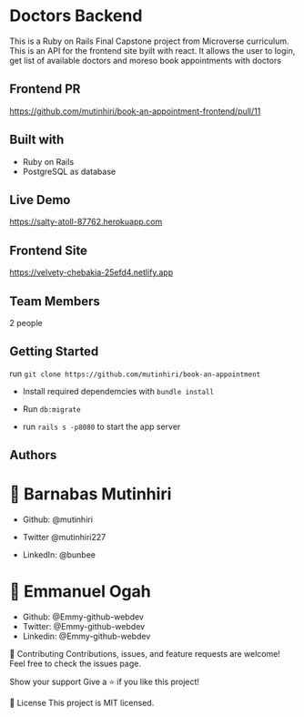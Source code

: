 # Doctors Backend
This is a Ruby on Rails Final Capstone project from Microverse curriculum. This is an API for the frontend site byilt with react. It allows the user to login, get list of available doctors and moreso book appointments with doctors

## Frontend PR
https://github.com/mutinhiri/book-an-appointment-frontend/pull/11


## Built with 

* Ruby on Rails
* PostgreSQL as database

## Live Demo

https://salty-atoll-87762.herokuapp.com

## Frontend Site

https://velvety-chebakia-25efd4.netlify.app


## Team Members 

2 people

## Getting Started
run `git clone https://github.com/mutinhiri/book-an-appointment`


* Install required dependemcies with `bundle install`

* Run `db:migrate`

* run `rails s -p8080` to start the app server

## Authors

# 👤 Barnabas Mutinhiri

* Github: @mutinhiri

* Twitter @mutinhiri227
* LinkedIn: @bunbee

# 👤 Emmanuel Ogah

* Github: @Emmy-github-webdev
* Twitter: @Emmy-github-webdev
* Linkedin: @Emmy-github-webdev

🤝 Contributing
Contributions, issues, and feature requests are welcome!
Feel free to check the issues page.

Show your support
Give a ⭐️ if you like this project!

📝 License
This project is MIT licensed.